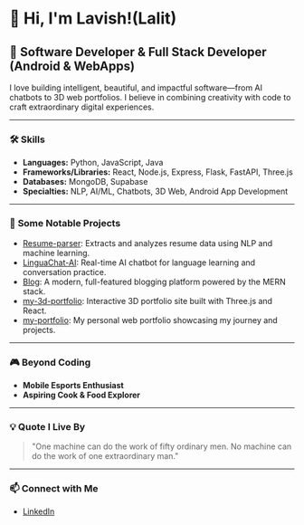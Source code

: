# 👋 Hi, I'm Lavish!(Lalit)

## 🚀 Software Developer & Full Stack Developer (Android & WebApps)

I love building intelligent, beautiful, and impactful software—from AI chatbots to 3D web portfolios. I believe in combining creativity with code to craft extraordinary digital experiences.

---

### 🛠️ **Skills**

- **Languages:** Python, JavaScript, Java
- **Frameworks/Libraries:** React, Node.js, Express, Flask, FastAPI, Three.js
- **Databases:** MongoDB, Supabase
- **Specialties:** NLP, AI/ML, Chatbots, 3D Web, Android App Development

---

### 🌟 **Some Notable Projects**

- [Resume-parser](https://github.com/lavish112000/Resume-parser): Extracts and analyzes resume data using NLP and machine learning.
- [LinguaChat-AI](https://github.com/lavish112000/LinguaChat-AI): Real-time AI chatbot for language learning and conversation practice.
- [Blog](https://github.com/lavish112000/Blog): A modern, full-featured blogging platform powered by the MERN stack.
- [my-3d-portfolio](https://github.com/lavish112000/my-3d-portfolio): Interactive 3D portfolio site built with Three.js and React.
- [my-portfolio](https://github.com/lavish112000/my-portfolio): My personal web portfolio showcasing my journey and projects.

---

### 🎮 **Beyond Coding**

- **Mobile Esports Enthusiast**
- **Aspiring Cook & Food Explorer**

---

### 💡 **Quote I Live By**

> "One machine can do the work of fifty ordinary men. No machine can do the work of one extraordinary man."

---

### 📫 **Connect with Me**

- [LinkedIn](https://www.linkedin.com/in/lalit11)
